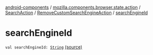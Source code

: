 [android-components](../../../index.md) / [mozilla.components.browser.state.action](../../index.md) / [SearchAction](../index.md) / [RemoveCustomSearchEngineAction](index.md) / [searchEngineId](./search-engine-id.md)

# searchEngineId

`val searchEngineId: `[`String`](https://kotlinlang.org/api/latest/jvm/stdlib/kotlin/-string/index.html) [(source)](https://github.com/mozilla-mobile/android-components/blob/master/components/browser/state/src/main/java/mozilla/components/browser/state/action/BrowserAction.kt#L637)